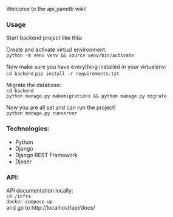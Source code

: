 Welcome to the api_yamdb wiki!

### Usage

Start backend project like this:

Create and activate virtual environment: \
`python -m venv venv && source venv/bin/activate`

Now make sure you have everything installed in your virtualenv: \
`cd backend`
`pip install -r requirements.txt`

Migrate the database:\
`cd backend`\
`python manage.py makemigrations && python manage.py migrate`

Now you are all set and can run the project!\
`python manage.py runserver`

### Technologies:
* Python
* Django
* Django REST Framework
* Djoser

### API:
API documentation locally: \
`cd /infra`\
`docker-compose up`\
and go to http://localhost/api/docs/
